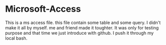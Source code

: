 # Microsoft-Access
This is a ms access file. this file contain some table and some query.
I didn't make it all by myself. me and friend made it toughter.
It was only for testing purpose and that time we just introduce with github.
I push it through my local bash.

